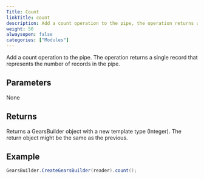 ```yaml
---
Title: Count
linkTitle: count
description: Add a count operation to the pipe, the operation returns a single record which is the number of records in the pipe.
weight: 50
alwaysopen: false
categories: ["Modules"]
---
```


Add a count operation to the pipe. The operation returns a single record that represents the number of records in the pipe.

## Parameters
 
None

## Returns

Returns a GearsBuilder object with a new template type (Integer). The return object might be the same as the previous.

## Example

```java
GearsBuilder.CreateGearsBuilder(reader).count();
```